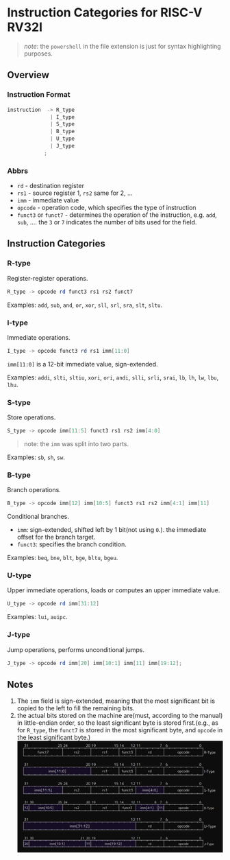 # Instruction Categories for RISC-V RV32I

> *note*: the `powershell` in the file extension is just for syntax highlighting purposes.

## Overview

### Instruction Format

```powershell
instruction  -> R_type
              | I_type
              | S_type
              | B_type
              | U_type
              | J_type 
            ;
```

### Abbrs

- `rd` - destination register
- `rs1` - source register 1, `rs2` same for 2, ...
- `imm` - immediate value
- `opcode` - operation code, which specifies the type of instruction
- `funct3` or `funct7` - determines the operation of the instruction, e.g. `add`, `sub`, .... the `3` or `7` indicates the number of bits used for the field.

## Instruction Categories

### R-type

Register-register operations.

```powershell
R_type -> opcode rd funct3 rs1 rs2 funct7
```

Examples: `add`, `sub`, `and`, `or`, `xor`, `sll`, `srl`, `sra`, `slt`, `sltu`.

### I-type

Immediate operations.

```powershell
I_type -> opcode funct3 rd rs1 imm[11:0]
```

`imm[11:0]` is a 12-bit immediate value, sign-extended.

Examples: `addi`, `slti`, `sltiu`, `xori`, `ori`, `andi`, `slli`, `srli`, `srai`, `lb`, `lh`, `lw`, `lbu`, `lhu`.

### S-type

Store operations.

```powershell
S_type -> opcode imm[11:5] funct3 rs1 rs2 imm[4:0]
```
> note: the `imm` was split into two parts.

Examples: `sb`, `sh`, `sw`.

### B-type

Branch operations.

```powershell
B_type -> opcode imm[12] imm[10:5] funct3 rs1 rs2 imm[4:1] imm[11]
```

Conditional branches.

- `imm`: sign-extended, shifted left by 1 bit(not using `0`.). the immediate offset for the branch target.
- `funct3`: specifies the branch condition.

Examples: `beq`, `bne`, `blt`, `bge`, `bltu`, `bgeu`.

### U-type

Upper immediate operations, loads or computes an upper immediate value.

```powershell
U_type -> opcode rd imm[31:12]
```


Examples: `lui`, `auipc`.

### J-type

Jump operations, performs unconditional jumps.

```powershell
J_type -> opcode rd imm[20] imm[10:1] imm[11] imm[19:12];
```

## Notes

1. The `imm` field is sign-extended, meaning that the most significant bit is copied to the left to fill the remaining bits.
2. the actual bits stored on the machine are(must, according to the manual) in little-endian order, so the least significant byte is stored first.(e.g., as for `R_type`, the `funct7` is stored in the most significant byte, and `opcode` in the least significant byte.) ![Examples][instructionCategoryImage] 

[instructionCategoryImage]: examples.png "from RISCV Manual"
